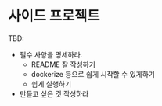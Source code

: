 # 사이드 프로젝트

TBD:
* 필수 사항을 명세하라.
    * README 잘 작성하기
    * dockerize 등으로 쉽게 시작할 수 있게하기
    * 쉽게 실행하기
* 만들고 싶은 것 작성하라
